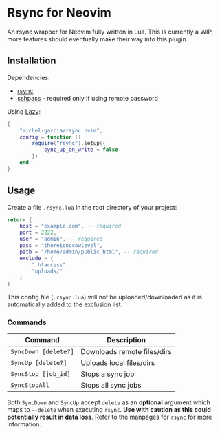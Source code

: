 # Rsync for Neovim

An rsync wrapper for Neovim fully written in Lua. This is currently a WIP, more features should eventually make their way into this plugin.

## Installation

Dependencies:

- [rsync](https://github.com/WayneD/rsync)
- [sshpass](https://sourceforge.net/projects/sshpass/) - required only if using remote password

Using [Lazy](https://github.com/folke/lazy.nvim):

```lua
{
    "michel-garcia/rsync.nvim",
    config = function ()
        require("rsync").setup({
            sync_up_on_write = false
        })
    end
}
```

## Usage

Create a file `.rsync.lua` in the root directory of your project:

```lua
return {
    host = "example.com", -- required
    port = 2222,
    user = "admin", -- required
    pass = "thereisnocowlevel",
    path = "/home/admin/public_html", -- required
    exclude = {
        ".htaccess",
        "uploads/"
    }
}
```

This config file (`.rsync.lua`) will not be uploaded/downloaded as it is automatically added to the exclusion list.

### Commands

| Command | Description |
| --- | --- |
| `SyncDown [delete?]` | Downloads remote files/dirs |
| `SyncUp [delete?]` | Uploads local files/dirs |
| `SyncStop [job_id]` | Stops a sync job |
| `SyncStopAll` | Stops all sync jobs |

Both `SyncDown` and `SyncUp` accept `delete` as an **optional** argument which maps to `--delete` when executing `rsync`. **Use with caution as this could potentially result in data loss**. Refer to the manpages for `rsync` for more information.
